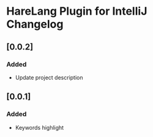<!-- Keep a Changelog guide -> https://keepachangelog.com -->

# HareLang Plugin for IntelliJ Changelog

## [0.0.2]
### Added
- Update project description

## [0.0.1]
### Added
- Keywords highlight